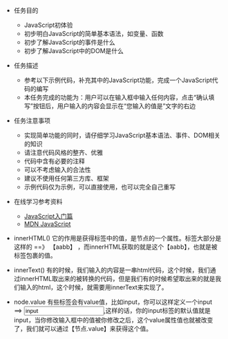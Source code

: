 ##
- 任务目的
  +  JavaScript初体验
  +  初步明白JavaScript的简单基本语法，如变量、函数
  +  初步了解JavaScript的事件是什么
  +  初步了解JavaScript中的DOM是什么
- 任务描述
  + 参考以下示例代码，补充其中的JavaScript功能，完成一个JavaScript代码的编写
  + 本任务完成的功能为：用户可以在输入框中输入任何内容，点击“确认填写”按钮后，用户输入的内容会显示在“您输入的值是”文字的右边

- 任务注意事项
  +  实现简单功能的同时，请仔细学习JavaScript基本语法、事件、DOM相关的知识
  +  请注意代码风格的整齐、优雅
  +  代码中含有必要的注释
  +  可以不考虑输入的合法性
  +  建议不使用任何第三方库、框架
  +  示例代码仅为示例，可以直接使用，也可以完全自己重写
- 在线学习参考资料
  +  [JavaScript入门篇](http://www.imooc.com/learn/36)
  +  [MDN JavaScript](https://developer.mozilla.org/zh-CN/docs/Web/JavaScript) 

- innerHTML()  它的作用是获得标签中的值，是节点的一个属性。标签大部分是这样的 ==》 【<xxx>aabb</xxx>】 ，而innerHTML获取的就是这个【aabb】，也就是被标签包裹的值。
- innerText() 有的时候，我们输入的内容是一串html代码，这个时候，我们通过innerHTML取出来的被转换的代码，但是我们有的时候希望取出来的就是我们输入的html，这个时候，就需要用innerText来实现了。
- node.value   有些标签会有value值，比如input，你可以这样定义一个input ==> <input id="aqi-input" value="input">,这样的话，你的input标签的默认值就是input，当你修改输入框中的值被你修改之后，这个value属性值也就被改变了，我们就可以通过【节点.value】来获得这个值。